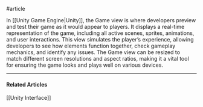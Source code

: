 #article

In [[Unity Game Engine|Unity]], the Game view is where developers preview and test their game as it would appear to players. It displays a real-time representation of the game, including all active scenes, sprites, animations, and user interactions. This view simulates the player’s experience, allowing developers to see how elements function together, check gameplay mechanics, and identify any issues. The Game view can be resized to match different screen resolutions and aspect ratios, making it a vital tool for ensuring the game looks and plays well on various devices.

---
#### Related Articles
[[Unity Interface]]
